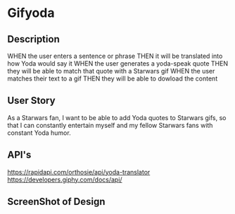 # Gifyoda
## Description
WHEN the user enters a sentence or phrase
THEN it will be translated into how Yoda would say it
WHEN the user generates a yoda-speak quote
THEN they will be able to match that quote with a Starwars gif
WHEN the user matches their text to a gif
THEN they will be able to dowload the content 

## User Story
As a Starwars fan, I want to be able to add Yoda quotes to Starwars gifs, so that I can constantly entertain myself and my fellow Starwars fans with constant Yoda humor.



## API's 
https://rapidapi.com/orthosie/api/yoda-translator
https://developers.giphy.com/docs/api/




## ScreenShot of Design
